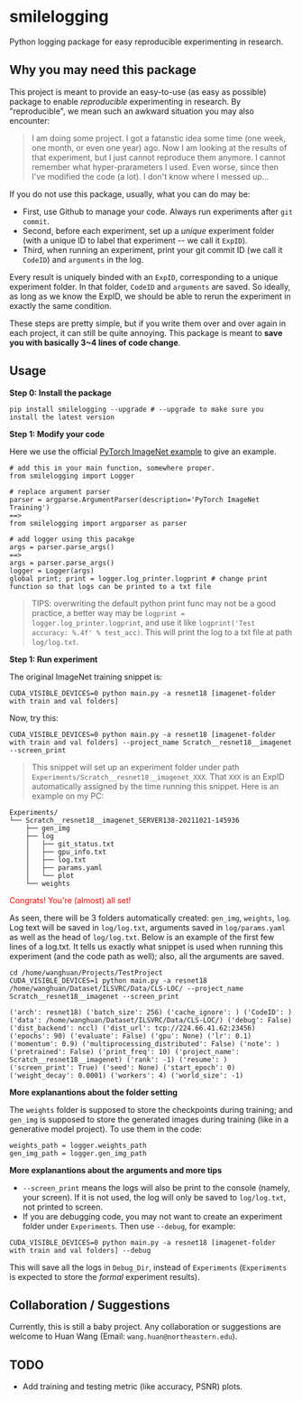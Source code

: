 # smilelogging
Python logging package for easy reproducible experimenting in research.


## Why you may need this package
This project is meant to provide an easy-to-use (as easy as possible) package to enable *reproducible* experimenting in research.
By "reproducible", we mean such an awkward situation you may also encounter:
> I am doing some project. I got a fatanstic idea some time (one week, one month, or even one year) ago. Now I am looking at the results of that experiment, but I just cannot reproduce them anymore. I cannot remember what hyper-prarameters I used. Even worse, since then I've modified the code (a lot). I don't know where I messed up...

If you do not use this package, usually, what you can do may be:
- First, use Github to manage your code. Always run experiments after `git commit`. 
- Second, before each experiment, set up a *unique* experiment folder (with a unique ID to label that experiment -- we call it `ExpID`). 
- Third, when running an experiment, print your git commit ID (we call it `CodeID`) and `arguments` in the log.

Every result is uniquely binded with an `ExpID`, corresponding to a unique experiment folder. In that folder, `CodeID` and `arguments` are saved. So ideally, as long as we know the ExpID, we should be able to rerun the experiment in exactly the same condition.

These steps are pretty simple, but if you write them over and over again in each project, it can still be quite annoying. This package is meant to **save you with basically 3~4 lines of code change**.


## Usage

**Step 0: Install the package**
```
pip install smilelogging --upgrade # --upgrade to make sure you install the latest version
```

**Step 1: Modify your code**

Here we use the official [PyTorch ImageNet example](https://github.com/pytorch/examples/blob/master/imagenet/main.py) to give an example.

```
# add this in your main function, somewhere proper.
from smilelogging import Logger 

# replace argument parser
parser = argparse.ArgumentParser(description='PyTorch ImageNet Training')  
==> 
from smilelogging import argparser as parser

# add logger using this pacakge
args = parser.parse_args()
==> 
args = parser.parse_args()
logger = Logger(args)
global print; print = logger.log_printer.logprint # change print function so that logs can be printed to a txt file
```
> TIPS: overwriting the default python print func may not be a good practice, a better way may be `logprint = logger.log_printer.logprint`, and use it like `logprint('Test accuracy: %.4f' % test_acc)`. This will print the log to a txt file at path `log/log.txt`.

**Step 1: Run experiment**

The original ImageNet training snippet is:
```
CUDA_VISIBLE_DEVICES=0 python main.py -a resnet18 [imagenet-folder with train and val folders]
```

Now, try this:
```
CUDA_VISIBLE_DEVICES=0 python main.py -a resnet18 [imagenet-folder with train and val folders] --project_name Scratch__resnet18__imagenet --screen_print
```
> This snippet will set up an experiment folder under path `Experiments/Scratch__resnet18__imagenet_XXX`. That `XXX` is an ExpID automatically assigned by the time running this snippet. Here is an example on my PC:
```
Experiments/
└── Scratch__resnet18__imagenet_SERVER138-20211021-145936
    ├── gen_img
    ├── log
    │   ├── git_status.txt
    │   ├── gpu_info.txt
    │   ├── log.txt
    │   ├── params.yaml
    │   └── plot
    └── weights
```

<span style="color:red">Congrats! You're (almost) all set! </span>

As seen, there will be 3 folders automatically created: `gen_img`, `weights`, `log`. Log text will be saved in `log/log.txt`, arguments saved in `log/params.yaml` as well as the head of `log/log.txt`. Below is an example of the first few lines of a log.txt. It tells us exactly what snippet is used when running this experiment (and the code path as well); also, all the arguments are saved.
```
cd /home/wanghuan/Projects/TestProject
CUDA_VISIBLE_DEVICES=1 python main.py -a resnet18 /home/wanghuan/Dataset/ILSVRC/Data/CLS-LOC/ --project_name Scratch__resnet18__imagenet --screen_print

('arch': resnet18) ('batch_size': 256) ('cache_ignore': ) ('CodeID': ) ('data': /home/wanghuan/Dataset/ILSVRC/Data/CLS-LOC/) ('debug': False) ('dist_backend': nccl) ('dist_url': tcp://224.66.41.62:23456) ('epochs': 90) ('evaluate': False) ('gpu': None) ('lr': 0.1) ('momentum': 0.9) ('multiprocessing_distributed': False) ('note': ) ('pretrained': False) ('print_freq': 10) ('project_name': Scratch__resnet18__imagenet) ('rank': -1) ('resume': ) ('screen_print': True) ('seed': None) ('start_epoch': 0) ('weight_decay': 0.0001) ('workers': 4) ('world_size': -1)

```

**More explanantions about the folder setting**

The `weights` folder is supposed to store the checkpoints during training; and `gen_img` is supposed to store the generated images during training (like in a generative model project). To use them in the code:
```
weights_path = logger.weights_path
gen_img_path = logger.gen_img_path
```


**More explanantions about the arguments and more tips**
- `--screen_print` means the logs will also be print to the console (namely, your screen). If it is not used, the log will only be saved to `log/log.txt`, not printed to screen. 
- If you are debugging code, you may not want to create an experiment folder under `Experiments`. Then use `--debug`, for example:
```
CUDA_VISIBLE_DEVICES=0 python main.py -a resnet18 [imagenet-folder with train and val folders] --debug
```
This will save all the logs in `Debug_Dir`, instead of `Experiments` (`Experiments` is expected to store the *formal* experiment results).


## Collaboration / Suggestions
Currently, this is still a baby project. Any collaboration or suggestions are welcome to Huan Wang (Email: `wang.huan@northeastern.edu`).


## TODO
- Add training and testing metric (like accuracy, PSNR) plots.
